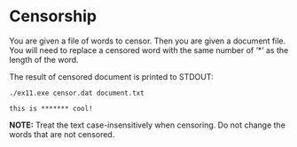 # Censorship

You are given a file of words to censor. Then you are given a document file. You will need to replace a censored word with the same number of ‘\*’ as the length of the word.

The result of censored document is printed to STDOUT:

```
./ex11.exe censor.dat document.txt

this is ******* cool!
```

**NOTE:** Treat the text case-insensitively when censoring. Do not change the words that are not censored.
